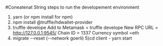 #Coneatenat String
steps to run the developement environment 
1) yarn (or npm install for npm) 
2) npm install @truffle/hdwallet-provider
3) truffle develope 
   Add to Metamask = truffle develope 
   New RPC URL = http://127.0.0.1:9545/
   Chain ID = 1337
   Currency symbol =eth
4) migrate --reset (--network goerli)
5)cd client -  yarn start


